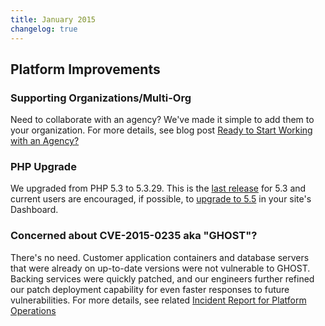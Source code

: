 ```yaml
---
title: January 2015
changelog: true
---
```


## Platform Improvements

### Supporting Organizations/Multi-Org
Need to collaborate with an agency? We've made it simple to add them to your organization. For more details, see blog post [Ready to Start Working with an Agency?](https://www.getpantheon.com/blog/ready-start-working-agency-thats-now-incredibly-simple)

### PHP Upgrade
We upgraded from PHP 5.3 to 5.3.29. This is the [last release](https://secure.php.net/archive/2014.php#id2014-08-14-1) for 5.3 and current users are encouraged, if possible, to [upgrade to 5.5](/php-versions) in your site's Dashboard.

### Concerned about CVE-2015-0235 aka "GHOST"?
There's no need. Customer application containers and database servers that were already on up-to-date versions were not vulnerable to GHOST.  Backing services were quickly patched, and our engineers further refined our patch deployment capability for even faster responses to future vulnerabilities. For more details, see related [Incident Report for Platform Operations](https://status.pantheon.io/incidents/z4l03w9rf3z7)
